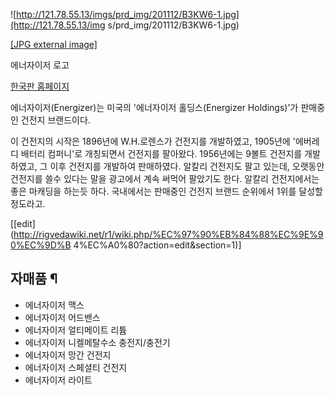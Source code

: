 ![http://121.78.55.13/imgs/prd_img/201112/B3KW6-1.jpg](http://121.78.55.13/img
s/prd_img/201112/B3KW6-1.jpg)

[[JPG external image]](http://121.78.55.13/imgs/prd_img/201112/B3KW6-1.jpg)

  
에너자이저 로고

[한국판 홈페이지](http://www.energizer.co.kr/)

에너자이저(Energizer)는 미국의 '에너자이저 홀딩스(Energizer Holdings)'가 판매중인 건전지 브랜드이다.

이 건전지의 시작은 1896년에 W.H.로렌스가 건전지를 개발하였고, 1905년에 '에버레디 배터리 컴퍼니'로 개칭되면서 건전지를 팔아왔다.
1956년에는 9볼트 건전지를 개발하였고, 그 이후 건전지를 개발하여 판매하였다. 알칼리 건전지도 팔고 있는데, 오랫동안 건전지를 쓸수
있다는 말을 광고에서 계속 써먹어 팔았기도 한다. 알칼리 건전지에서는 좋은 마캐딩을 하는듯 하다. 국내에서는 판매중인 건전지 브랜드 순위에서
1위를 달성할 정도라고.

[[edit](http://rigvedawiki.net/r1/wiki.php/%EC%97%90%EB%84%88%EC%9E%90%EC%9D%B
4%EC%A0%80?action=edit&section=1)]

## 자매품 ¶

  

  * 에너자이저 맥스
  * 에너자이저 어드밴스
  * 에너자이저 얼티메이트 리튬
  * 에너자이저 니켈메탈수소 충전지/충전기
  * 에너자이저 망간 건전지
  * 에너자이저 스페셜티 건전지
  * 에너자이저 라이트  
  
  
  
  

